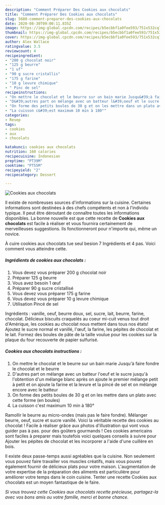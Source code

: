 ```yaml
---
description: "Comment Préparer Des Cookies aux chocolats"
title: "Comment Préparer Des Cookies aux chocolats"
slug: 5680-comment-preparer-des-cookies-aux-chocolats
date: 2020-08-30T09:00:11.835Z
image: https://img-global.cpcdn.com/recipes/b5ecbbf1a0fee593/751x532cq70/cookies-aux-chocolats-photo-principale-de-la-recette.jpg
thumbnail: https://img-global.cpcdn.com/recipes/b5ecbbf1a0fee593/751x532cq70/cookies-aux-chocolats-photo-principale-de-la-recette.jpg
cover: https://img-global.cpcdn.com/recipes/b5ecbbf1a0fee593/751x532cq70/cookies-aux-chocolats-photo-principale-de-la-recette.jpg
author: Alex Wallace
ratingvalue: 3.5
reviewcount: 4
recipeingredient:
- "200 g chocolat noir"
- "125 g beurre"
- "1 uf"
- "90 g sucre cristallis"
- "175 g farine"
- "10 g levure chimique"
- " Pinc de sel"
recipeinstructions:
- "On mettre le chocolat et le beurre sur un bain marie Jusqu&#39;à faire fondre le chocolat et le beurre"
- "D&#39;autres part on mélange avec un batteur l&#39;oeuf et le sucre jusqu&#39;à l&#39;obtention d&#39;un mélange blanc après on ajoute le premier mélange petit à petit et on ajoute la farine et la levure et la pincé de sel et on mélange encore avec le batteur"
- "On forme des petits boules de 30 g et on les mettre dans un plato avec cette forme (en boules)"
- "La cuisson c&#39;est maximum 10 min à 180°"
categories:
- Resep
tags:
- cookies
- aux
- chocolats

katakunci: cookies aux chocolats 
nutrition: 160 calories
recipecuisine: Indonesian
preptime: "PT39M"
cooktime: "PT55M"
recipeyield: "2"
recipecategory: Dessert

---
```



![Cookies aux chocolats](https://img-global.cpcdn.com/recipes/b5ecbbf1a0fee593/751x532cq70/cookies-aux-chocolats-photo-principale-de-la-recette.jpg)

Il existe de nombreuses sources d'informations sur la cuisine. Certaines informations sont destinées à des chefs compétents et non à l'individu typique. Il peut être déroutant de connaître toutes les informations disponibles. La bonne nouvelle est que cette recette de <strong> Cookies aux chocolats </strong> est facile à réaliser et vous fournira certainement de merveilleuses suggestions. Ils fonctionneront pour n'importe qui, même un novice.

<!--inarticleads1-->

À cuire cookies aux chocolats tue seul besion 7 Ingrédients et 4 pas. Voici comment vous atteindre cette.

##### Ingrédients de cookies aux chocolats :

1. Vous devez vous préparer 200 g chocolat noir
1. Préparer 125 g beurre
1. Vous avez besoin 1 œuf
1. Préparer 90 g sucre cristallisé
1. Vous devez vous préparer 175 g farine
1. Vous devez vous préparer 10 g levure chimique
1. Utilisation  Pincé de sel


Ingrédients : vanille, oeuf, beurre doux, sel, sucre, lait, beurre, farine, chocolat. Délicieux biscuits craquelés au coeur mi-cuit venus tout droit d&#39;Amérique, les cookies au chocolat nous mettent dans tous nos états! Ajoutez le sucre normal et vanillé, l&#39;œuf, la farine, les pépites de chocolat et le lait. Formez des boules de pâte de la taille voulue pour les cookies sur la plaque du four recouverte de papier sulfurisé. 

<!--inarticleads2-->

##### Cookies aux chocolats instructions :

1. On mettre le chocolat et le beurre sur un bain marie Jusqu&#39;à faire fondre le chocolat et le beurre
1. D&#39;autres part on mélange avec un batteur l&#39;oeuf et le sucre jusqu&#39;à l&#39;obtention d&#39;un mélange blanc après on ajoute le premier mélange petit à petit et on ajoute la farine et la levure et la pincé de sel et on mélange encore avec le batteur
1. On forme des petits boules de 30 g et on les mettre dans un plato avec cette forme (en boules)
1. La cuisson c&#39;est maximum 10 min à 180°


Ramollir le beurre au micro-ondes (mais pas le faire fondre). Mélanger beurre, oeuf, sucre et sucre vanillé. Voici la véritable recette des cookies au chocolat ! Facile à réaliser grâce aux photos d&#39;illustration qui vont vous guider pas à pas. pour des goûters gourmands ! Ces cookies americains sont faciles à preparer mais toutefois voici quelques conseils à suivre pour Ajouter les pépites de chocolat et les incorporer a l&#39;aide d&#39;une cuillère en bois. 

<!--inarticleads1-->

<p>
Il existe deux passe-temps aussi agréables que la cuisine. Non seulement vous pouvez faire travailler vos muscles créatifs, mais vous pouvez également fournir de délicieux plats pour votre maison. L'augmentation de votre expertise de la préparation des aliments est particulière pour améliorer votre temps dans le coin cuisine. Tenter une recette Cookies aux chocolats est un moyen fantastique de le faire.
</p>

<p>
<i>Si vous trouvez cette Cookies aux chocolats recette précieuse, partagez-la avec vos bons amis ou votre famille, merci et bonne chance.</i>
</p>
